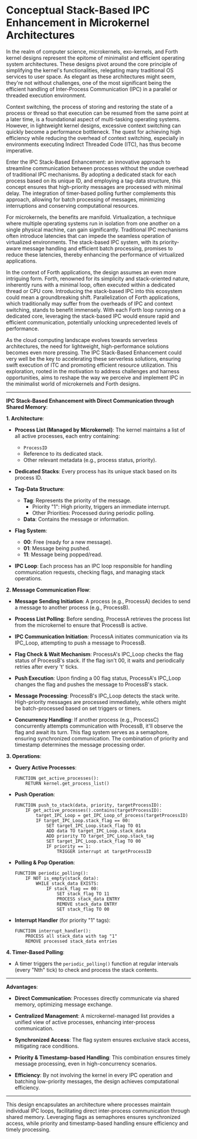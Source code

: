 # **Conceptual Stack-Based IPC Enhancement in Microkernel Architectures**

In the realm of computer science, microkernels, exo-kernels, and Forth kernel designs represent the epitome of minimalist and efficient operating system architectures. These designs pivot around the core principle of simplifying the kernel's functionalities, relegating many traditional OS services to user space. As elegant as these architectures might seem, they're not without challenges, one of the most significant being the efficient handling of Inter-Process Communication (IPC) in a parallel or threaded execution environment.

Context switching, the process of storing and restoring the state of a process or thread so that execution can be resumed from the same point at a later time, is a foundational aspect of multi-tasking operating systems. However, in lightweight kernel designs, excessive context switching can quickly become a performance bottleneck. The quest for achieving high efficiency while reducing the overhead of context switching, especially in environments executing Indirect Threaded Code (ITC), has thus become imperative.

Enter the IPC Stack-Based Enhancement: an innovative approach to streamline communication between processes without the undue overhead of traditional IPC mechanisms. By adopting a dedicated stack for each process based on its unique ID, and employing a tag-data structure, this concept ensures that high-priority messages are processed with minimal delay. The integration of timer-based polling further complements this approach, allowing for batch processing of messages, minimizing interruptions and conserving computational resources.

For microkernels, the benefits are manifold. Virtualization, a technique where multiple operating systems run in isolation from one another on a single physical machine, can gain significantly. Traditional IPC mechanisms often introduce latencies that can impede the seamless operation of virtualized environments. The stack-based IPC system, with its priority-aware message handling and efficient batch processing, promises to reduce these latencies, thereby enhancing the performance of virtualized applications.

In the context of Forth applications, the design assumes an even more intriguing form. Forth, renowned for its simplicity and stack-oriented nature, inherently runs with a minimal loop, often executed within a dedicated thread or CPU core. Introducing the stack-based IPC into this ecosystem could mean a groundbreaking shift. Parallelization of Forth applications, which traditionally may suffer from the overheads of IPC and context switching, stands to benefit immensely. With each Forth loop running on a dedicated core, leveraging the stack-based IPC would ensure rapid and efficient communication, potentially unlocking unprecedented levels of performance.

As the cloud computing landscape evolves towards serverless architectures, the need for lightweight, high-performance solutions becomes even more pressing. The IPC Stack-Based Enhancement could very well be the key to accelerating these serverless solutions, ensuring swift execution of ITC and promoting efficient resource utilization. This exploration, rooted in the motivation to address challenges and harness opportunities, aims to reshape the way we perceive and implement IPC in the minimalist world of microkernels and Forth designs.

---

**IPC Stack-Based Enhancement with Direct Communication through Shared Memory**:

**1. Architecture**:

- **Process List (Managed by Microkernel)**: The kernel maintains a list of all active processes, each entry containing:
  - `ProcessID`
  - Reference to its dedicated stack.
  - Other relevant metadata (e.g., process status, priority).

- **Dedicated Stacks**: Every process has its unique stack based on its process ID.

- **Tag-Data Structure**:
  - **Tag**: Represents the priority of the message.
    - Priority "1": High priority, triggers an immediate interrupt.
    - Other Priorities: Processed during periodic polling.
  - **Data**: Contains the message or information.

- **Flag System**:
  - **00**: Free (ready for a new message).
  - **01**: Message being pushed.
  - **11**: Message being popped/read.

- **IPC Loop**: Each process has an IPC loop responsible for handling communication requests, checking flags, and managing stack operations.

**2. Message Communication Flow**:

- **Message Sending Initiation**: A process (e.g., ProcessA) decides to send a message to another process (e.g., ProcessB).

- **Process List Polling**: Before sending, ProcessA retrieves the process list from the microkernel to ensure that ProcessB is active.

- **IPC Communication Initiation**: ProcessA initiates communication via its IPC_Loop, attempting to push a message to ProcessB.

- **Flag Check & Wait Mechanism**: ProcessA's IPC_Loop checks the flag status of ProcessB's stack. If the flag isn't 00, it waits and periodically retries after every 't' ticks.

- **Push Execution**: Upon finding a 00 flag status, ProcessA's IPC_Loop changes the flag and pushes the message to ProcessB's stack.

- **Message Processing**: ProcessB's IPC_Loop detects the stack write. High-priority messages are processed immediately, while others might be batch-processed based on set triggers or timers.

- **Concurrency Handling**: If another process (e.g., ProcessC) concurrently attempts communication with ProcessB, it'll observe the flag and await its turn. This flag system serves as a semaphore, ensuring synchronized communication. The combination of priority and timestamp determines the message processing order.

**3. Operations**:

- **Query Active Processes**:
  ```pseudo
  FUNCTION get_active_processes():
      RETURN kernel.get_process_list()
  ```

- **Push Operation**:
  ```pseudo
  FUNCTION push_to_stack(data, priority, targetProcessID):
      IF get_active_processes().contains(targetProcessID):
          target_IPC_Loop = get_IPC_Loop_of_process(targetProcessID)
          IF target_IPC_Loop.stack_flag == 00:
              SET target_IPC_Loop.stack_flag TO 01
              ADD data TO target_IPC_Loop.stack_data
              ADD priority TO target_IPC_Loop.stack_tag
              SET target_IPC_Loop.stack_flag TO 00
              IF priority == 1:
                  TRIGGER interrupt at targetProcessID
  ```

- **Polling & Pop Operation**:
  ```pseudo
  FUNCTION periodic_polling():
      IF NOT is_empty(stack_data):
          WHILE stack_data EXISTS:
              IF stack_flag == 00:
                  SET stack_flag TO 11
                  PROCESS stack_data ENTRY
                  REMOVE stack_data ENTRY
                  SET stack_flag TO 00
  ```

- **Interrupt Handler** (for priority "1" tags):
  ```pseudo
  FUNCTION interrupt_handler():
      PROCESS all stack_data with tag "1"
      REMOVE processed stack_data entries
  ```

**4. Timer-Based Polling**:

- A timer triggers the `periodic_polling()` function at regular intervals (every "Nth" tick) to check and process the stack contents.

---

**Advantages**:

- **Direct Communication**: Processes directly communicate via shared memory, optimizing message exchange.

- **Centralized Management**: A microkernel-managed list provides a unified view of active processes, enhancing inter-process communication.

- **Synchronized Access**: The flag system ensures exclusive stack access, mitigating race conditions.

- **Priority & Timestamp-based Handling**: This combination ensures timely message processing, even in high-concurrency scenarios.

- **Efficiency**: By not involving the kernel in every IPC operation and batching low-priority messages, the design achieves computational efficiency.

---

This design encapsulates an architecture where processes maintain individual IPC loops, facilitating direct inter-process communication through shared memory. Leveraging flags as semaphores ensures synchronized access, while priority and timestamp-based handling ensure efficiency and timely processing.
